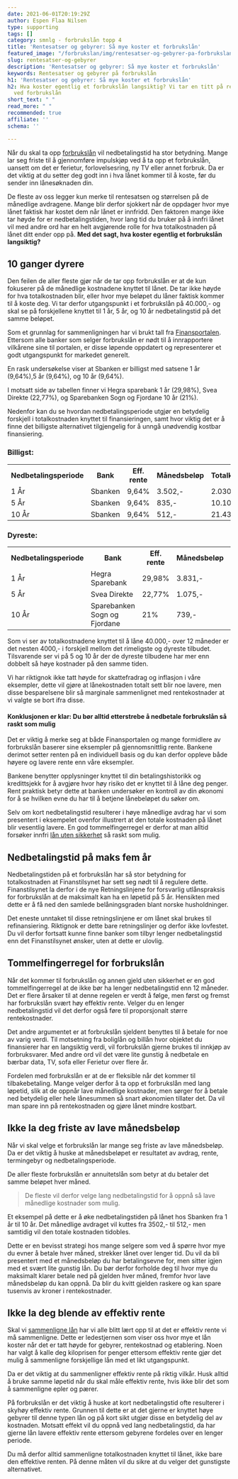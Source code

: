 ```yaml
---
date: 2021-06-01T20:19:29Z
author: Espen Flaa Nilsen
type: supporting
tags: []
category: smnlg - forbrukslån topp 4
title: 'Rentesatser og gebyrer: Så mye koster et forbrukslån'
featured_image: "/forbrukslan/img/rentesatser-og-gebyrer-pa-forbrukslan.png"
slug: rentesatser-og-gebyrer
description: 'Rentesatser og gebyrer: Så mye koster et forbrukslån'
keywords: Rentesatser og gebyrer på forbrukslån
h1: 'Rentesatser og gebyrer: Så mye koster et forbrukslån'
h2: Hva koster egentlig et forbrukslån langsiktig? Vi tar en titt på renter og gebyrer
  ved forbrukslån
short_text: " "
read_more: " "
recommended: true
affiliate: ''
schema: ''

---
```

Når du skal ta opp [forbrukslån](https://www.dagbladet.no/forbrukslan/) vil nedbetalingstid ha stor betydning. Mange lar seg friste til å gjennomføre impulskjøp ved å ta opp et forbrukslån, uansett om det er ferietur, forlovelsesring, ny TV eller annet forbruk. Da er det viktig at du setter deg godt inn i hva lånet kommer til å koste, før du sender inn lånesøknaden din.

De fleste av oss legger kun merke til rentesatsen og størrelsen på de månedlige avdragene. Mange blir derfor sjokkert når de oppdager hvor mye lånet faktisk har kostet dem når lånet er innfridd. Den faktoren mange ikke tar høyde for er nedbetalingstiden, hvor lang tid du bruker på å innfri lånet vil med andre ord har en helt avgjørende rolle for hva totalkostnaden på lånet ditt ender opp på. **Med det sagt, hva koster egentlig et forbrukslån langsiktig?**

## 10 ganger dyrere

Den feilen de aller fleste gjør når de tar opp forbrukslån er at de kun fokuserer på de månedlige kostnadene knyttet til lånet. De tar ikke høyde for hva totalkostnaden blir, eller hvor mye beløpet du låner faktisk kommer til å koste deg. Vi tar derfor utgangspunkt i et forbrukslån på 40.000,- og skal se på forskjellene knyttet til 1 år, 5 år, og 10 år nedbetalingstid på det samme beløpet.

Som et grunnlag for sammenligningen har vi brukt tall fra [Finansportalen]( "https://www.finansportalen.no/bank/forbrukslan/"). Ettersom alle banker som selger forbrukslån er nødt til å innrapportere vilkårene sine til portalen, er disse løpende oppdatert og representerer et godt utgangspunkt for markedet generelt.

En rask undersøkelse viser at Sbanken er billigst med satsene 1 år (9,64%),5 år (9,64%), og 10 år (9,64%).

I motsatt side av tabellen finner vi Hegra sparebank 1 år (29,98%), Svea Direkte (22,77%), og Sparebanken Sogn og Fjordane 10 år (21%).

Nedenfor kan du se hvordan nedbetalingsperiode utgjør en betydelig forskjell i totalkostnaden knyttet til finansieringen, samt hvor viktig det er å finne det billigste alternativet tilgjengelig for å unngå unødvendig kostbar finansiering.

### Billigst:

<table>
<tr>
<th>Nedbetalingsperiode</th>
<th>Bank</th>
<th>Eff. rente</th>
<th>Månedsbeløp</th>
<th>Totalkostnad</th>
</tr>
<tr>
<td>1 År</td>
<td>Sbanken</td>
<td>9,64%</td>
<td>3.502,-</td>
<td>2.030,-</td>
</tr>
<tr>
<td>5 År</td>
<td>Sbanken</td>
<td>9,64%</td>
<td>835,-</td>
<td>10.100,-</td>
</tr>
<tr>
<td>10 År</td>
<td>Sbanken</td>
<td>9,64%</td>
<td>512,-</td>
<td>21.430,-</td>
</tr>
<tr>
</table>

### Dyreste:

<table>
<tr>
<th>Nedbetalingsperiode</th>
<th>Bank</th>
<th>Eff. rente</th>
<th>Månedsbeløp</th>
<th>Totalkostnad</th>
</tr>
<tr>
<td>1 År</td>
<td>Hegra Sparebank</td>
<td>29,98%</td>
<td>3.831,-</td>
<td>5.972,-</td>
</tr>
<tr>
<td>5 År</td>
<td>Svea Direkte</td>
<td>22,77%</td>
<td>1.075,-</td>
<td>24.500,-</td>
</tr>
<tr>
<td>10 År</td>
<td>Sparebanken Sogn og Fjordane</td>
<td>21%</td>
<td>739,-</td>
<td>48.680,-</td>
</tr>
<tr>
</table>

Som vi ser av totalkostnadene knyttet til å låne 40.000,- over 12 måneder er det nesten 4000,- i forskjell mellom det rimeligste og dyreste tilbudet. Tilsvarende ser vi på 5 og 10 år der de dyreste tilbudene har mer enn dobbelt så høye kostnader på den samme tiden.

Vi har riktignok ikke tatt høyde for skattefradrag og inflasjon i våre eksempler, dette vil gjøre at lånekostnaden totalt sett blir noe lavere, men disse besparelsene blir så marginale sammenlignet med rentekostnader at vi valgte se bort ifra disse.

#### Konklusjonen er klar: Du bør alltid etterstrebe å nedbetale forbrukslån så raskt som mulig

Det er viktig å merke seg at både Finansportalen og mange formidlere av forbrukslån baserer sine eksempler på gjennomsnittlig rente. Bankene derimot setter renten på en individuell basis og du kan derfor oppleve både høyere og lavere rente enn våre eksempler.

Bankene benytter opplysninger knyttet til din betalingshistorikk og kredittsjekk for å avgjøre hvor høy risiko det er knyttet til å låne deg penger. Rent praktisk betyr dette at banken undersøker en kontroll av din økonomi for å se hvilken evne du har til å betjene lånebeløpet du søker om.

Selv om kort nedbetalingstid resulterer i høye månedlige avdrag har vi som presentert i eksempelet ovenfor illustrert at den totale kostnaden på lånet blir vesentlig lavere. En god tommelfingerregel er derfor at man alltid forsøker innfri [lån uten sikkerhet](https://www.dagbladet.no/forbrukslan/lan-uten-sikkerhet) så raskt som mulig.

## Nedbetalingstid på maks fem år

Nedbetalingstiden på et forbrukslån har så stor betydning for totalkostnaden at Finanstilsynet har sett seg nødt til å regulere dette. Finanstilsynet la derfor i de nye Retningslinjene for forsvarlig utlånspraksis for forbrukslån at de maksimalt kan ha en løpetid på 5 år. Hensikten med dette er å få ned den samlede belåningsgraden blant norske husholdninger.

Det eneste unntaket til disse retningslinjene er om lånet skal brukes til refinansiering. Riktignok er dette bare retningslinjer og derfor ikke lovfestet. Du vil derfor fortsatt kunne finne banker som tilbyr lenger nedbetalingstid enn det Finanstilsynet ønsker, uten at dette er ulovlig.

## Tommelfingerregel for forbrukslån

Når det kommer til forbrukslån og annen gjeld uten sikkerhet er en god tommelfingerregel at de ikke bør ha lenger nedbetalingstid enn 12 måneder. Det er flere årsaker til at denne regelen er verdt å følge, men først og fremst har forbrukslån svært høy effektiv rente. Velger du en lenger nedbetalingstid vil det derfor også føre til proporsjonalt større rentekostnader.

Det andre argumentet er at forbrukslån sjeldent benyttes til å betale for noe av varig verdi. Til motsetning fra boliglån og billån hvor objektet du finansierer har en langsiktig verdi, vil forbrukslån gjerne brukes til innkjøp av forbruksvarer. Med andre ord vil det være lite gunstig å nedbetale en bærbar data, TV, sofa eller Ferietur over flere år.

Fordelen med forbrukslån er at de er fleksible når det kommer til tilbakebetaling. Mange velger derfor å ta opp et forbrukslån med lang løpetid, slik at de oppnår lave månedlige kostnader, men sørger for å betale ned betydelig eller hele lånesummen så snart økonomien tillater det. Da vil man spare inn på rentekostnaden og gjøre lånet mindre kostbart.

## Ikke la deg friste av lave månedsbeløp

Når vi skal velge et forbrukslån lar mange seg friste av lave månedsbeløp. Da er det viktig å huske at månedsbeløpet er resultatet av avdrag, rente, termingebyr og nedbetalingsperiode.

De aller fleste forbrukslån er annuitetslån som betyr at du betaler det samme beløpet hver måned.

> De fleste vil derfor velge lang nedbetalingstid for å oppnå så lave månedlige kostnader som mulig.

Et eksempel på dette er å øke nedbetalingstiden på lånet hos Sbanken fra 1 år til 10 år. Det månedlige avdraget vil kuttes fra 3502,- til 512,- men samtidig vil den totale kostnaden tidobles.

Dette er en bevisst strategi hos mange selgere som ved å spørre hvor mye du evner å betale hver måned, strekker lånet over lenger tid. Du vil da bli presentert med et månedsbeløp du har betalingsevne for, men sitter igjen med et svært lite gunstig lån. Du bør derfor forholde deg til hvor mye du maksimalt klarer betale ned på gjelden hver måned, fremfor hvor lave månedsbeløp du kan oppnå. Da blir du kvitt gjelden raskere og kan spare tusenvis av kroner i rentekostnader.

## Ikke la deg blende av effektiv rente

Skal vi [sammenligne lån](https://www.dagbladet.no/lan/) har vi alle blitt lært opp til at det er effektiv rente vi må sammenligne. Dette er ledestjernen som viser oss hvor mye et lån koster når det er tatt høyde for gebyrer, rentekostnad og etablering. Noen har valgt å kalle deg kiloprisen for penger ettersom effektiv rente gjør det mulig å sammenligne forskjellige lån med et likt utgangspunkt.

Da er det viktig at du sammenligner effektiv rente på riktig vilkår. Husk alltid å bruke samme løpetid når du skal måle effektiv rente, hvis ikke blir det som å sammenligne epler og pærer.

På forbrukslån er det viktig å huske at kort nedbetalingstid ofte resulterer i skyhøy effektiv rente. Grunnen til dette er at det gjerne er knyttet høye gebyrer til denne typen lån og på kort sikt utgjør disse en betydelig del av kostnaden. Motsatt effekt vil du oppnå ved lang nedbetalingstid, da har gjerne lån lavere effektiv rente ettersom gebyrene fordeles over en lenger periode.

Du må derfor alltid sammenligne totalkostnaden knyttet til lånet, ikke bare den effektive renten. På denne måten vil du sikre at du velger det gunstigste alternativet.